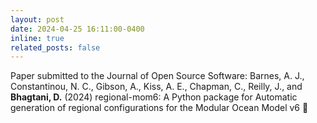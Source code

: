 ```yaml
---
layout: post
date: 2024-04-25 16:11:00-0400
inline: true
related_posts: false
---
```


Paper submitted to the Journal of Open Source Software: Barnes, A. J., Constantinou, N. C., Gibson, A., Kiss, A. E., Chapman, C., Reilly, J., and **Bhagtani, D.** (2024) regional-mom6: A Python package for Automatic generation of regional configurations for the Modular Ocean Model v6 :scroll:
